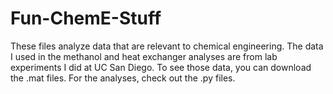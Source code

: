 # Fun-ChemE-Stuff
These files analyze data that are relevant to chemical engineering. 
The data I used in the methanol and heat exchanger analyses are from lab experiments I did at UC San Diego. 
To see those data, you can download the .mat files. For the analyses, check out the .py files. 
